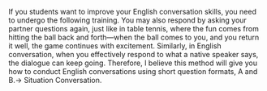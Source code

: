 If you students want to improve your English conversation skills, you need to undergo the following training. 
You may also respond by asking your partner questions again, just like in table tennis, where the fun comes from hitting the ball back and forth—when the ball comes to you, 
and you return it well, the game continues with excitement. 
Similarly, in English conversation, when you effectively respond to what a native speaker says, the dialogue can keep going. 
Therefore, I believe this method will give you how to conduct English conversations using short question formats, A and B.→ Situation Conversation.

